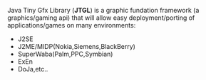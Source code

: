 Java Tiny Gfx Library (**JTGL**) is a graphic fundation framework (a graphics/gaming api) that will allow easy deployment/porting of applications/games on many environments: 

- J2SE
- J2ME/MIDP(Nokia,Siemens,BlackBerry)
- SuperWaba(Palm,PPC,Symbian)
- ExEn
- DoJa,etc..